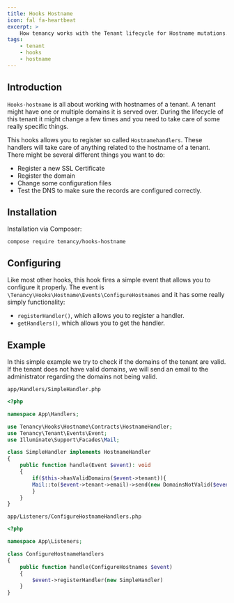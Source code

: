 ```yaml
---
title: Hooks Hostname
icon: fal fa-heartbeat
excerpt: >
    How tenancy works with the Tenant lifecycle for Hostname mutations.
tags:
    - tenant
    - hooks
    - hostname
---
```


## Introduction
`Hooks-hostname` is all about working with hostnames of a tenant. A tenant might have one or multiple domains it is served over. During the lifecycle of this tenant it might change a few times and you need to take care of some really specific things.

This hooks allows you to register so called `Hostnamehandlers`. These handlers will take care of anything related to the hostname of a tenant. There might be several different things you want to do:
- Register a new SSL Certificate
- Register the domain
- Change some configuration files
- Test the DNS to make sure the records are configured correctly.

## Installation
Installation via Composer:
```
compose require tenancy/hooks-hostname
```

## Configuring
Like most other hooks, this hook fires a simple event that allows you to configure it properly. The event is `\Tenancy\Hooks\Hostname\Events\ConfigureHostnames` and it has some really simply functionality:
- `registerHandler()`, which allows you to register a handler.
- `getHandlers()`, which allows you to get the handler.


## Example
In this simple example we try to check if the domains of the tenant are valid. If the tenant does not have valid domains, we will send an email to the administrator regarding the domains not being valid.

`app/Handlers/SimpleHandler.php`
```php
<?php

namespace App\Handlers;

use Tenancy\Hooks\Hostname\Contracts\HostnameHandler;
use Tenancy\Tenant\Events\Event;
use Illuminate\Support\Facades\Mail;

class SimpleHandler implements HostnameHandler
{
    public function handle(Event $event): void
    {
        if($this->hasValidDomains($event->tenant)){
        Mail::to($event->tenant->email)->send(new DomainsNotValid($event->tenant->getHostnames()));
        }
    }
}
```

`app/Listeners/ConfigureHostnameHandlers.php`
```php
<?php

namespace App\Listeners;

class ConfigureHostnameHandlers
{
    public function handle(ConfigureHostnames $event)
    {
        $event->registerHandler(new SimpleHandler)
    }
}
```